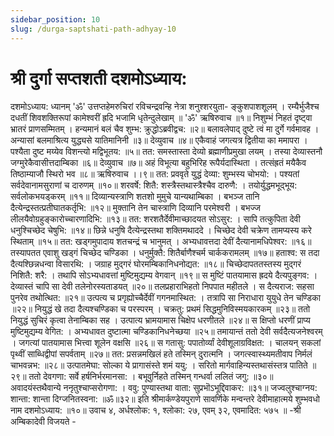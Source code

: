 ```yaml
---
sidebar_position: 10
slug: /durga-saptshati-path-adhyay-10
---
```

# श्री दुर्गा सप्तशती दशमोऽध्याय:

दशमोऽध्याय:
ध्यानम्
'ॐ' उत्तप्तहेमरुचिरां रविचन्द्रवन्हि नेत्रा
शनुश्शरयुता- ङ्‌कुशपाशशूलम् ।
रम्यैर्भुजैश्‍च दधतीं शिवशक्तिरूपां
कामेश्वरीं ह्रदि भजामि धृतेन्दुलेखाम् ॥
'ॐ' ऋषिरुवाच ॥१॥
निशुम्भं निहतं दृष्ट्‌वा भ्रातरं प्राणसम्मितम् ।
हन्यमानं बलं चैव शुम्भ: क्रुद्धोऽब्रवीद्वच: ॥२॥
बलावलेपाद् दुष्टे त्वं मा दुर्गे गर्वमावह ।
अन्यासां बलमाश्रित्य युद्ध्यसे यातिमानिनी ॥३॥
देव्युवाच ॥४॥
एकैवाहं जगत्यत्र द्वितीया का ममापरा ।
पश्यैता दुष्ट मय्येव विशन्त्यो मद्विभूतय: ॥५॥
तत: समस्तास्ता देव्यो ब्रह्माणीप्रमुखा लयम् ।
तस्या देव्यास्तनौ जग्मुरेकैवासीत्तदाम्बिका ॥६॥
देव्युवाच ॥७॥
अहं विभूत्या बहुभिरिह रूपैर्यदास्थिता ।
तत्संह्रतं मयैकैव तिष्ठाम्याजौ स्थिरो भव ॥८॥
ऋषिरुवाच ।।९॥
तत: प्रववृते युद्धं देव्या: शुम्भस्य चोभयो: ।
पश्यतां सर्वदेवानामसुराणां च दारुणम् ॥१०॥
शरवर्षे: शितै: शस्त्रैस्तथास्त्रैश्‍चैव दारुणै: ।
तयोर्युद्धमभूद्‌भूय: सर्वलोकभयड्‌करम् ॥११॥
दिव्यान्यस्त्राणि शतशो मुमुचे यान्यथाम्बिका ।
बभञ्ज तानि दैत्येन्द्रस्तत्प्रतीघातकर्तृभि: ॥१२॥
मुक्‍तानि तेन चास्त्राणि दिव्यानि परमेश्‍वरी ।
बभज्ज लीलयैवोग्रहुङ्‌कारोच्चारणादिभि: ॥१३॥
तत: शरशतैर्देवीमाच्छादयत सोऽसुर: ।
सापि तत्कुपिता देवी धनुश्‍चिच्छेद चेषुभि: ॥१४॥
छिन्ने धनुषि दैत्येन्द्रस्तथा शक्तिमथाददे ।
चिच्छेद देवी चक्रेण तामप्यस्य करे स्थिताम् ॥१५॥
तत: खड्‌गमुपादाय शतचन्द्रं च भानुमत् ।
अभ्यधावत्तदा देवीं दैत्यानामधिपेश्‍वर: ॥१६॥
तस्यापतत एवाशु खड्‌गं चिच्छेद चण्डिका ।
धनुर्मुक्‍तै: शितैर्बाणैश्‍चर्म चार्ककरामलम् ॥१७॥
हताश्व: स तदा दैत्यश्‍छिन्नधन्वा विसारथि: ।
जग्राह मुद्‌गरं घोरमम्बिकानिधनोद्यत: ॥१८॥
चिच्छेदापततस्तस्य मुद्‌गरं निशितै: शरै: ।
तथापि सोऽभ्यधावत्तां मुष्टिमुद्यम्य वेगवान् ॥१९॥
स मुष्टिं पातयामास ह्रदये दैत्यपुङ्‌गव: ।
देव्यास्तं चापि सा देवी तलेनोरस्यताडयत् ॥२०॥
तलप्रहाराभिहतो निपपात महीतले ।
स दैत्यराज: सहसा पुनरेव तथोत्थित: ॥२१॥
उत्पत्य च प्रगृह्योच्चैर्देवीं गगनमास्थित: ।
तत्रापि सा निराधारा युयुधे तेन चण्डिका ॥२२॥
नियुद्धं खे तदा दैत्यश्‍चण्डिका च परस्परम् ।
चक्रतु: प्रथमं सिद्धमुनिविस्मयकारकम् ॥२३॥
ततो नियुद्धं सुचिरं कृत्वा तेनाम्बिका सह ।
उत्पात्य भ्रामयामास चिक्षेप धरणीतले ॥२४॥
स क्षिप्तो धरणीं प्राप्य मुष्टिमुद्यम्य वेगित: ।
अभ्यधावत दुष्टात्मा चण्डिकानिधनेच्छया ॥२५॥
तमायान्तं ततो देवी सर्वदैत्यजनेश्‍वरम् ।
जगत्यां पातयामास भित्त्वा शूलेन वक्षसि ॥२६॥
स गतासु: पपातोर्व्यां देवीशूलाग्रविक्षत: ।
चालयन् सकलां पृथ्वीं साब्धिद्वीपां सपर्वताम् ॥२७॥
तत: प्रसन्नमखिलं हते तस्मिन् दुरात्मनि ।
जगत्स्वास्थ्यमतीवाप निर्मलं चाभवन्नभ: ॥२८॥
उत्पातमेघा: सोल्का ये प्रागासंस्ते शमं ययु: ।
सरितो मार्गवाहिन्यस्तथासंस्तत्र पातिते ॥२९॥
ततो देवगणा: सर्वे हर्षनिर्भरमानसा: ।
बभूवुर्निहते तस्मिन् गन्धर्वा ललितं जगु: ॥३०॥
अवादयंस्तथैवान्ये ननृतुश्चाप्सरोगणा: ।
ववु: पुण्यास्तथा वाता: सुप्रभॊऽभूद्दिवाकर: ॥३१॥
जज्वलुश्‍चाग्नय: शान्ता: शान्ता दिग्जनितस्वना: ॥ॐ॥३२॥
इति श्रीमार्कण्डेयपुराणे सावर्णिके मन्वन्तरे
देवीमाहात्मये
शुम्भवधो नाम दशमोऽध्याय: ॥१०॥
उवाच ४, अर्धश्लोक: १, श्लोका: २७,
एवम् ३२, एवमादित: ५७५ ॥
 -श्री अम्बिकादेवी विजयते -